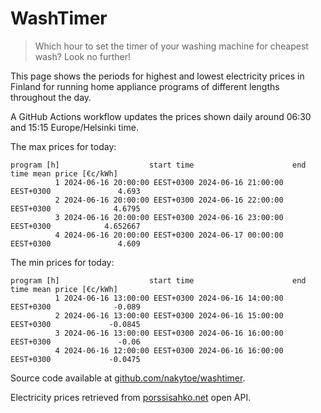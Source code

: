 
# WashTimer

> Which hour to set the timer of your washing machine for cheapest wash? Look no further!

This page shows the periods for highest and lowest electricity prices in Finland 
for running home appliance programs of different lengths throughout the day. 

A GitHub Actions workflow updates the prices shown daily around 06:30 and 15:15 Europe/Helsinki time.

The max prices for today:

	program [h]                    start time                      end time mean price [€c/kWh]
	          1 2024-06-16 20:00:00 EEST+0300 2024-06-16 21:00:00 EEST+0300               4.693
	          2 2024-06-16 20:00:00 EEST+0300 2024-06-16 22:00:00 EEST+0300              4.6795
	          3 2024-06-16 20:00:00 EEST+0300 2024-06-16 23:00:00 EEST+0300            4.652667
	          4 2024-06-16 20:00:00 EEST+0300 2024-06-17 00:00:00 EEST+0300               4.609

The min prices for today:

	program [h]                    start time                      end time mean price [€c/kWh]
	          1 2024-06-16 13:00:00 EEST+0300 2024-06-16 14:00:00 EEST+0300              -0.089
	          2 2024-06-16 13:00:00 EEST+0300 2024-06-16 15:00:00 EEST+0300             -0.0845
	          3 2024-06-16 13:00:00 EEST+0300 2024-06-16 16:00:00 EEST+0300               -0.06
	          4 2024-06-16 12:00:00 EEST+0300 2024-06-16 16:00:00 EEST+0300             -0.0475


Source code available at [github.com/nakytoe/washtimer](https://github.com/nakytoe/washtimer).

Electricity prices retrieved from [porssisahko.net](https://porssisahko.net/api) open API.
